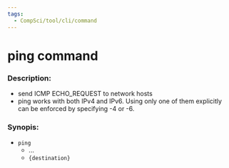 ```yaml
---
tags:
  - CompSci/tool/cli/command
---
```

# ping command
### Description:
- send ICMP ECHO_REQUEST to network hosts
- ping works with both IPv4 and IPv6. Using only one of them explicitly can be enforced by specifying -4 or -6.
### Synopis:
- `ping`
	- ...
	- `{destination}`